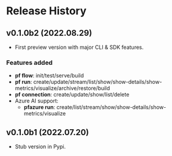 # Release History

## v0.1.0b2 (2022.08.29)

- First preview version with major CLI & SDK features.

### Features added
- **pf flow**: init/test/serve/build
- **pf run**: create/update/stream/list/show/show-details/show-metrics/visualize/archive/restore/build
- **pf connection**: create/update/show/list/delete
- Azure AI support:
    - **pfazure run**: create/list/stream/show/show-details/show-metrics/visualize


## v0.1.0b1 (2022.07.20)

- Stub version in Pypi.
